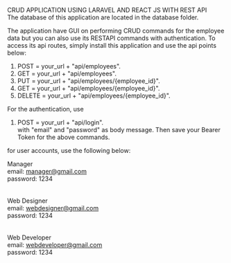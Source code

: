 CRUD APPLICATION USING LARAVEL AND REACT JS WITH REST API
<br>
The database of this application are located in the database folder.
<br>

The application have GUI on performing CRUD commands for the employee data but you can also use its RESTAPI commands with authentication. To access its api routes, simply install this application and use the api points below:

1. POST = your_url + "api/employees".<br>
2. GET = your_url + "api/employees".<br>
3. PUT = your_url + "api/employees/{employee_id}".<br>
4. GET = your_url + "api/employees/{employee_id}".<br>
4. DELETE = your_url + "api/employees/{employee_id}".<br>

For the authentication, use

1. POST = your_url + "api/login".<br>
with "email" and "password" as body message. Then save your Bearer Token for the above commands.

for user accounts, use the following below:

Manager<br>
email: manager@gmail.com<br>
password: 1234<br>
<br><br>
Web Designer<br>
email: webdesigner@gmail.com<br>
password: 1234<br>
<br><br>
Web Developer<br>
email: webdeveloper@gmail.com<br>
password: 1234<br>


